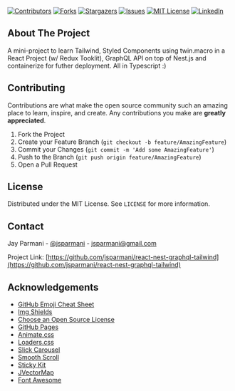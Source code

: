 [![Contributors][contributors-shield]][contributors-url]
[![Forks][forks-shield]][forks-url]
[![Stargazers][stars-shield]][stars-url]
[![Issues][issues-shield]][issues-url]
[![MIT License][license-shield]][license-url]
[![LinkedIn][linkedin-shield]][linkedin-url]


<!-- ABOUT THE PROJECT -->
## About The Project


A mini-project to learn Tailwind, Styled Components using twin.macro in a React Project (w/ Redux Tooklit), GraphQL API on top of Nest.js and containerize for futher deployment. All in Typescript :)


<!-- ### Built With

This section should list any major frameworks that you built your project using. Leave any add-ons/plugins for the acknowledgements section. Here are a few examples.
* [Bootstrap](https://getbootstrap.com)
* [JQuery](https://jquery.com)
* [Laravel](https://laravel.com)
 -->


<!-- GETTING STARTED -->
<!-- ## Getting Started

This is an example of how you may give instructions on setting up your project locally.
To get a local copy up and running follow these simple example steps.

### Prerequisites

This is an example of how to list things you need to use the software and how to install them.
* npm
  ```sh
  npm install npm@latest -g
  ```
 -->
<!-- ### Installation

1. Get a free API Key at [https://example.com](https://example.com)
2. Clone the repo
   ```sh
   git clone https://github.com/your_username_/Project-Name.git
   ```
3. Install NPM packages
   ```sh
   npm install
   ```
4. Enter your API in `config.js`
   ```JS
   const API_KEY = 'ENTER YOUR API';
   ```
 -->


<!-- USAGE EXAMPLES -->
<!-- ## Usage

Use this space to show useful examples of how a project can be used. Additional screenshots, code examples and demos work well in this space. You may also link to more resources.

_For more examples, please refer to the [Documentation](https://example.com)_ -->



<!-- ROADMAP -->
<!-- ## Roadmap

See the [open issues](https://github.com/othneildrew/Best-README-Template/issues) for a list of proposed features (and known issues). -->



<!-- CONTRIBUTING -->
## Contributing

Contributions are what make the open source community such an amazing place to learn, inspire, and create. Any contributions you make are **greatly appreciated**.

1. Fork the Project
2. Create your Feature Branch (`git checkout -b feature/AmazingFeature`)
3. Commit your Changes (`git commit -m 'Add some AmazingFeature'`)
4. Push to the Branch (`git push origin feature/AmazingFeature`)
5. Open a Pull Request



<!-- LICENSE -->
## License

Distributed under the MIT License. See `LICENSE` for more information.



<!-- CONTACT -->
## Contact

Jay Parmani - [@jsparmani](https://linkedin/com/in/jsparmani) - jsparmani@gmail.com

Project Link: [https://github.com/jsparmani/react-nest-graphql-tailwind](https://github.com/jsparmani/react-nest-graphql-tailwind)



<!-- ACKNOWLEDGEMENTS -->
## Acknowledgements
* [GitHub Emoji Cheat Sheet](https://www.webpagefx.com/tools/emoji-cheat-sheet)
* [Img Shields](https://shields.io)
* [Choose an Open Source License](https://choosealicense.com)
* [GitHub Pages](https://pages.github.com)
* [Animate.css](https://daneden.github.io/animate.css)
* [Loaders.css](https://connoratherton.com/loaders)
* [Slick Carousel](https://kenwheeler.github.io/slick)
* [Smooth Scroll](https://github.com/cferdinandi/smooth-scroll)
* [Sticky Kit](http://leafo.net/sticky-kit)
* [JVectorMap](http://jvectormap.com)
* [Font Awesome](https://fontawesome.com)





<!-- MARKDOWN LINKS & IMAGES -->
<!-- https://www.markdownguide.org/basic-syntax/#reference-style-links -->
[contributors-shield]: https://img.shields.io/github/contributors/jsparmani/react-nest-graphql-tailwind.svg?style=for-the-badge
[contributors-url]: https://github.com/jsparmani/react-nest-graphql-tailwind/graphs/contributors
[forks-shield]: https://img.shields.io/github/forks/jsparmani/react-nest-graphql-tailwind.svg?style=for-the-badge
[forks-url]: https://github.com/jsparmani/react-nest-graphql-tailwind/network/members
[stars-shield]: https://img.shields.io/github/stars/jsparmani/react-nest-graphql-tailwind.svg?style=for-the-badge
[stars-url]: https://github.com/jsparmani/react-nest-graphql-tailwind/stargazers
[issues-shield]: https://img.shields.io/github/issues/jsparmani/react-nest-graphql-tailwind.svg?style=for-the-badge
[issues-url]: https://github.com/jsparmani/react-nest-graphql-tailwind/issues
[license-shield]: https://img.shields.io/github/license/jsparmani/react-nest-graphql-tailwind.svg?style=for-the-badge
[license-url]: https://github.com/jsparmani/react-nest-graphql-tailwind/blob/master/LICENSE.txt
[linkedin-shield]: https://img.shields.io/badge/-LinkedIn-black.svg?style=for-the-badge&logo=linkedin&colorB=555
[linkedin-url]: https://linkedin.com/in/jsparmani